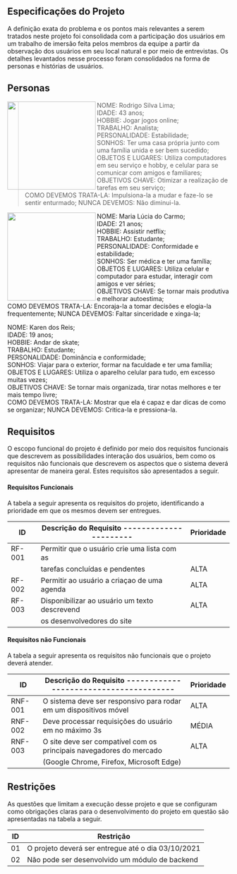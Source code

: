 ## Especificações do Projeto
A definição exata do problema e os pontos mais relevantes a serem tratados neste projeto foi consolidada com a participação dos usuários em um trabalho de imersão feita pelos membros da equipe a partir da observação dos usuários em seu local natural e por meio de entrevistas. Os detalhes levantados nesse processo foram consolidados na forma de personas e histórias de usuários.

## Personas 
<a href="url"><img src="https://user-images.githubusercontent.com/89615793/135789763-70af299d-3138-4086-a863-9b5e1bf2a7ef.jpg" align="left" height="200" width="200" ></a>


>NOME: Rodrigo Silva Lima;               
>IDADE: 43 anos;              
>HOBBIE: Jogar jogos online;              
>TRABALHO: Analista;            
>PERSONALIDADE: Estabilidade;        
>SONHOS: Ter uma casa própria junto com uma família unida e ser bem sucedido;               
>OBJETOS E LUGARES: Utiliza computadores em seu serviço e hobby, e celular para se comunicar
                   com amigos e familiares;  
OBJETIVOS CHAVE: Otimizar a realização de tarefas em seu serviço;     
COMO DEVEMOS TRATA-LA: Impulsiona-la a mudar e faze-lo se sentir enturmado;
NUNCA DEVEMOS: Não diminui-la.


<a href="url"><img src="https://user-images.githubusercontent.com/89615793/135790155-247563be-4dc2-43a1-a60e-fb68503039c3.jpg" align="left" height="200" width="200" ></a>




NOME: Maria Lúcia do Carmo;               
IDADE: 21 anos;              
HOBBIE: Assistir netflix;              
TRABALHO: Estudante;             
PERSONALIDADE: Conformidade e estabilidade;        
SONHOS: Ser médica e ter uma família;               
OBJETOS E LUGARES: Utiliza celular e computador para estudar, interagir com amigos e ver séries;    
OBJETIVOS CHAVE: Se tornar mais produtiva e melhorar autoestima;     
COMO DEVEMOS TRATA-LA: Encoraja-la a tomar decisões e elogia-la frequentemente;
NUNCA DEVEMOS: Faltar sinceridade e xinga-la;  

NOME: Karen dos Reis;                 
IDADE: 19 anos;                
HOBBIE: Andar de skate;              
TRABALHO: Estudante;            
PERSONALIDADE: Dominância e conformidade;       
SONHOS: Viajar para o exterior, formar na faculdade e ter uma família;              
OBJETOS E LUGARES: Utiliza o aparelho celular para tudo, em excesso muitas vezes;   
OBJETIVOS CHAVE: Se tornar mais organizada, tirar notas melhores e ter mais tempo livre;   
COMO DEVEMOS TRATA-LA: Mostrar que ela é capaz e dar dicas de como se organizar;
NUNCA DEVEMOS: Critica-la e pressiona-la.


## Requisitos
O escopo funcional do projeto é definido por meio dos requisitos funcionais que descrevem as possibilidades interação dos usuários, bem como os requisitos não funcionais que descrevem os aspectos que o sistema deverá apresentar de maneira geral. Estes requisitos são apresentados a seguir.

#### Requisitos Funcionais
A tabela a seguir apresenta os requisitos do projeto, identificando a prioridade em que os mesmos devem ser entregues.

|ID    | Descrição do Requisito  ----------------------  | Prioridade |
|------|-----------------------------------------------  |----   |
|RF-001| Permitir que o usuário crie uma lista com as    |       |
|      | tarefas concluídas e pendentes                  | ALTA  | 
|RF-002| Permitir ao usuário a criaçao de uma agenda     | ALTA  |
|RF-003| Disponibilizar ao usuário um texto descrevend   | ALTA  |
|      | os desenvolvedores do site                      |       |
      

#### Requisitos não Funcionais
A tabela a seguir apresenta os requisitos não funcionais que o projeto deverá atender.

|ID     | Descrição do Requisito  ---------------------------------------    |Prioridade |
|-------|----------------------------------------------------------------    |------|
|RNF-001| O sistema deve ser responsivo para rodar em um dispositivos móvel  |ALTA  | 
|RNF-002| Deve processar requisições do usuário em no máximo 3s              |MÉDIA | 
|RNF-003| O site deve ser compatível com os principais navegadores do mercado|ALTA  |
|       |   (Google Chrome, Firefox, Microsoft Edge)                         |      |





## Restrições
As questões que limitam a execução desse projeto e que se configuram como obrigações claras para o desenvolvimento do projeto em questão são apresentadas na tabela a seguir.

|ID| Restrição                                             |
|--|-------------------------------------------------------|
|01| O projeto deverá ser entregue até o dia 03/10/2021    |
|02| Não pode ser desenvolvido um módulo de backend        |
